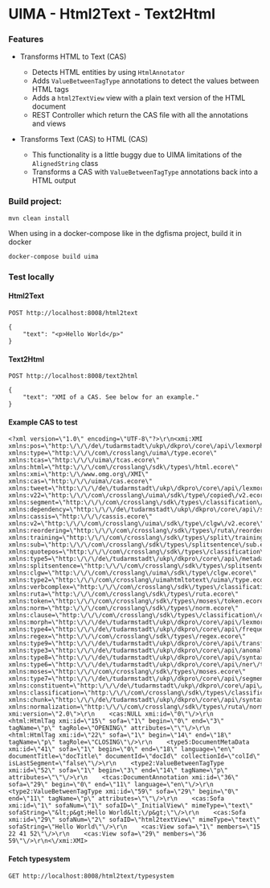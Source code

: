# UIMA - Html2Text - Text2Html

### Features

- Transforms HTML to Text (CAS)
    - Detects HTML entities by using `HtmlAnnotator`
    - Adds `ValueBetweenTagType` annotations to detect the values between HTML tags
    - Adds a `html2TextView` view with a plain text version of the HTML document
    - REST Controller which return the CAS file with all the annotations and views
    

- Transforms Text (CAS) to HTML (CAS)
    - This functionality is a little buggy due to UIMA limitations of the `AlignedString` class
    - Transforms a CAS with `ValueBetweenTagType` annotations back into a HTML output
    


### Build project:

    mvn clean install

When using in a docker-compose like in the dgfisma project, build it in docker

    docker-compose build uima

### Test locally

#### Html2Text

    POST http://localhost:8008/html2text
    
    {
        "text": "<p>Hello World</p>"
    }

#### Text2Html

    POST http://localhost:8008/text2html
    
    {
        "text": "XMI of a CAS. See below for an example."
    }



#### Example CAS to test 

    <?xml version=\"1.0\" encoding=\"UTF-8\"?>\r\n<xmi:XMI xmlns:pos=\"http:\/\/\/de\/tudarmstadt\/ukp\/dkpro\/core\/api\/lexmorph\/type\/pos.ecore\" xmlns:type=\"http:\/\/\/com\/crosslang\/uima\/type.ecore\" xmlns:tcas=\"http:\/\/\/uima\/tcas.ecore\" xmlns:html=\"http:\/\/\/com\/crosslang\/sdk\/types\/html.ecore\" xmlns:xmi=\"http:\/\/www.omg.org\/XMI\" xmlns:cas=\"http:\/\/\/uima\/cas.ecore\" xmlns:tweet=\"http:\/\/\/de\/tudarmstadt\/ukp\/dkpro\/core\/api\/lexmorph\/type\/pos\/tweet.ecore\" xmlns:v22=\"http:\/\/\/com\/crosslang\/uima\/sdk\/type\/copied\/v2.ecore\" xmlns:segment=\"http:\/\/\/com\/crosslang\/sdk\/types\/classification\/bad\/segment.ecore\" xmlns:dependency=\"http:\/\/\/de\/tudarmstadt\/ukp\/dkpro\/core\/api\/syntax\/type\/dependency.ecore\" xmlns:cassis=\"http:\/\/\/cassis.ecore\" xmlns:v2=\"http:\/\/\/com\/crosslang\/uima\/sdk\/type\/clgw\/v2.ecore\" xmlns:reordering=\"http:\/\/\/com\/crosslang\/sdk\/types\/ruta\/reordering.ecore\" xmlns:training=\"http:\/\/\/com\/crosslang\/sdk\/types\/split\/training.ecore\" xmlns:sub=\"http:\/\/\/com\/crosslang\/sdk\/types\/splitsentence\/sub.ecore\" xmlns:quotepos=\"http:\/\/\/com\/crosslang\/sdk\/types\/classification\/quotepos.ecore\" xmlns:type5=\"http:\/\/\/de\/tudarmstadt\/ukp\/dkpro\/core\/api\/metadata\/type.ecore\" xmlns:splitsentence=\"http:\/\/\/com\/crosslang\/sdk\/types\/splitsentence.ecore\" xmlns:clgw=\"http:\/\/\/com\/crosslang\/uima\/sdk\/type\/clgw.ecore\" xmlns:type2=\"http:\/\/\/com\/crosslang\/uimahtmltotext\/uima\/type.ecore\" xmlns:verbcomplex=\"http:\/\/\/com\/crosslang\/sdk\/types\/classification\/verbcomplex.ecore\" xmlns:ruta=\"http:\/\/\/com\/crosslang\/sdk\/types\/ruta.ecore\" xmlns:token=\"http:\/\/\/com\/crosslang\/sdk\/types\/moses\/token.ecore\" xmlns:norm=\"http:\/\/\/com\/crosslang\/sdk\/types\/norm.ecore\" xmlns:clause=\"http:\/\/\/com\/crosslang\/sdk\/types\/classification\/clause.ecore\" xmlns:morph=\"http:\/\/\/de\/tudarmstadt\/ukp\/dkpro\/core\/api\/lexmorph\/type\/morph.ecore\" xmlns:type4=\"http:\/\/\/de\/tudarmstadt\/ukp\/dkpro\/core\/api\/frequency\/tfidf\/type.ecore\" xmlns:regex=\"http:\/\/\/com\/crosslang\/sdk\/types\/regex.ecore\" xmlns:type9=\"http:\/\/\/de\/tudarmstadt\/ukp\/dkpro\/core\/api\/transform\/type.ecore\" xmlns:type3=\"http:\/\/\/de\/tudarmstadt\/ukp\/dkpro\/core\/api\/anomaly\/type.ecore\" xmlns:type8=\"http:\/\/\/de\/tudarmstadt\/ukp\/dkpro\/core\/api\/syntax\/type.ecore\" xmlns:type6=\"http:\/\/\/de\/tudarmstadt\/ukp\/dkpro\/core\/api\/ner\/type.ecore\" xmlns:moses=\"http:\/\/\/com\/crosslang\/sdk\/types\/moses.ecore\" xmlns:type7=\"http:\/\/\/de\/tudarmstadt\/ukp\/dkpro\/core\/api\/segmentation\/type.ecore\" xmlns:constituent=\"http:\/\/\/de\/tudarmstadt\/ukp\/dkpro\/core\/api\/syntax\/type\/constituent.ecore\" xmlns:classification=\"http:\/\/\/com\/crosslang\/sdk\/types\/classification.ecore\" xmlns:chunk=\"http:\/\/\/de\/tudarmstadt\/ukp\/dkpro\/core\/api\/syntax\/type\/chunk.ecore\" xmlns:normalization=\"http:\/\/\/com\/crosslang\/sdk\/types\/ruta\/normalization.ecore\" xmi:version=\"2.0\">\r\n    <cas:NULL xmi:id=\"0\"\/>\r\n    <html:HtmlTag xmi:id=\"15\" sofa=\"1\" begin=\"0\" end=\"3\" tagName=\"p\" tagRole=\"OPENING\" attributes=\"\"\/>\r\n    <html:HtmlTag xmi:id=\"22\" sofa=\"1\" begin=\"14\" end=\"18\" tagName=\"p\" tagRole=\"CLOSING\"\/>\r\n    <type5:DocumentMetaData xmi:id=\"41\" sofa=\"1\" begin=\"0\" end=\"18\" language=\"en\" documentTitle=\"docTitle\" documentId=\"docId\" collectionId=\"colId\" isLastSegment=\"false\"\/>\r\n    <type2:ValueBetweenTagType xmi:id=\"52\" sofa=\"1\" begin=\"3\" end=\"14\" tagName=\"p\" attributes=\"\"\/>\r\n    <tcas:DocumentAnnotation xmi:id=\"36\" sofa=\"29\" begin=\"0\" end=\"11\" language=\"en\"\/>\r\n    <type2:ValueBetweenTagType xmi:id=\"59\" sofa=\"29\" begin=\"0\" end=\"11\" tagName=\"p\" attributes=\"\"\/>\r\n    <cas:Sofa xmi:id=\"1\" sofaNum=\"1\" sofaID=\"_InitialView\" mimeType=\"text\" sofaString=\"&lt;p&gt;Hello World&lt;\/p&gt;\"\/>\r\n    <cas:Sofa xmi:id=\"29\" sofaNum=\"2\" sofaID=\"html2textView\" mimeType=\"text\" sofaString=\"Hello World\"\/>\r\n    <cas:View sofa=\"1\" members=\"15 22 41 52\"\/>\r\n    <cas:View sofa=\"29\" members=\"36 59\"\/>\r\n<\/xmi:XMI>

#### Fetch typesystem

    GET http://localhost:8008/html2text/typesystem